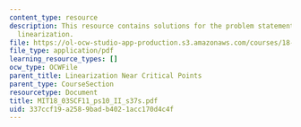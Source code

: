 ```yaml
---
content_type: resource
description: This resource contains solutions for the problem statements related to
  linearization.
file: https://ol-ocw-studio-app-production.s3.amazonaws.com/courses/18-03sc-differential-equations-fall-2011/337ccf19a2589badb4021acc170d4c4f_MIT18_03SCF11_ps10_II_s37s.pdf
file_type: application/pdf
learning_resource_types: []
ocw_type: OCWFile
parent_title: Linearization Near Critical Points
parent_type: CourseSection
resourcetype: Document
title: MIT18_03SCF11_ps10_II_s37s.pdf
uid: 337ccf19-a258-9bad-b402-1acc170d4c4f
---
```

